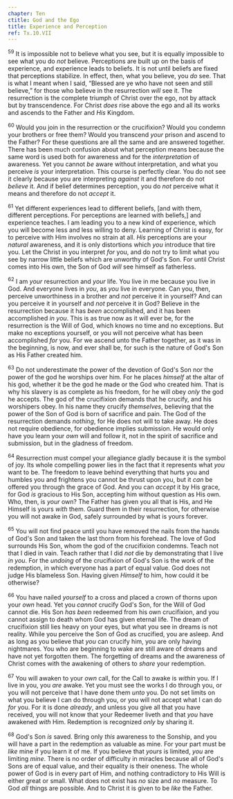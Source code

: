 ```yaml
---
chapter: Ten
ctitle: God and the Ego
title: Experience and Perception
ref: Tx.10.VII
---
```


<sup>59</sup> It is impossible not to believe what you see, but it is equally
impossible to see what you do *not* believe. Perceptions are built up on
the basis of experience, and experience leads to beliefs. It is not
until beliefs are fixed that perceptions stabilize. In effect, then,
what you believe, you *do* see. That is what I meant when I said,
“Blessed are ye who have not seen and still believe,” for those who
believe in the resurrection *will* see it. The resurrection is the
complete triumph of Christ over the ego, not by attack but by
transcendence. For Christ *does* rise above the ego and all its works
and ascends to the Father and *His* Kingdom.

<sup>60</sup> Would you join in the resurrection or the crucifixion? Would you
condemn your brothers or free them? Would you transcend *your* prison
and ascend to the Father? For these questions are all the same and are
answered together. There has been much confusion about what perception
means because the same word is used both for awareness and for the
*interpretation* of awareness. Yet you cannot *be* aware without
interpretation, and what you perceive *is* your interpretation. This
course is perfectly clear. You do not see it clearly because you are
interpreting *against* it and therefore do not *believe* it. And if
belief determines perception, you do *not* perceive what it means and
therefore do not *accept* it.

<sup>61</sup> Yet different experiences lead to different beliefs, \[and with them,
different perceptions. For perceptions are learned with beliefs,\] and
experience teaches. I am leading you to a new kind of experience, which
you will become less and less willing to deny. Learning of Christ is
easy, for to perceive with Him involves no strain at all. *His*
perceptions are your *natural* awareness, and it is only distortions
which *you* introduce that tire you. Let the Christ in you interpret
*for* you, and do not try to limit what you see by narrow little beliefs
which are unworthy of God's Son. For until Christ comes into His own,
the Son of God *will* see himself as fatherless.

<sup>62</sup> I am *your* resurrection and *your* life. You live in me because you
live in God. And everyone lives in *you*, as *you* live in everyone. Can
you, then, perceive unworthiness in a brother and *not* perceive it in
yourself? And can you perceive it in yourself and *not* perceive it in
God? Believe in the resurrection because it has *been* accomplished, and
it has been accomplished *in you*. This is as true now as it will ever
be, for the resurrection is the Will of God, which knows no time and no
exceptions. But make no exceptions yourself, or you will not perceive
what has been accomplished *for* you. For we ascend unto the Father
together, as it was in the beginning, is now, and ever shall be, for
such is the nature of God's Son as His Father created him.

<sup>63</sup> Do not underestimate the power of the devotion of God's Son nor the
power of the god he worships over him. For he places *himself* at the
altar of his god, whether it be the god he made or the God who created
him. That is why his slavery is as complete as his freedom, for he will
obey *only* the god he accepts. The god of the crucifixion demands that
he crucify, and his worshipers obey. In his name they crucify
*themselves*, believing that the power of the Son of God is born of
sacrifice and pain. The God of the resurrection demands *nothing*, for
He does not will to take away. He does not require obedience, for
obedience implies submission. He would only have you learn your *own*
will and follow it, not in the spirit of sacrifice and submission, but
in the gladness of freedom.

<sup>64</sup> Resurrection must compel your allegiance gladly because it is the
symbol of joy. Its whole compelling power lies in the fact that it
represents what *you* want to be. The freedom to leave behind everything
that hurts you and humbles you and frightens you cannot be thrust upon
you, but it *can* be offered you through the grace of God. And you can
*accept* it by His grace, for God *is* gracious to His Son, accepting
him without question as His own. Who, then, is *your* own? The Father
has given you all that is His, and He Himself is yours *with* them.
Guard them in their resurrection, for otherwise you will not awake in
God, safely surrounded by what is yours forever.

<sup>65</sup> You will not find peace until you have removed the nails from the
hands of God's Son and taken the last thorn from his forehead. The love
of God surrounds His Son, whom the god of the crucifixion condemns.
Teach not that I died in vain. Teach rather that I did *not* die by
demonstrating that I live *in you*. For the *undoing* of the crucifixion
of God's Son is the work of the redemption, in which everyone has a part
of equal value. God does not judge His blameless Son. Having given
*Himself* to him, how could it be otherwise?

<sup>66</sup> You have nailed *yourself* to a cross and placed a crown of thorns
upon your *own* head. Yet you *cannot* crucify God's Son, for the Will
of God cannot die. His Son *has been* redeemed from his own crucifixion,
and you cannot assign to death whom God has given eternal life. The
dream of crucifixion still lies heavy on your eyes, but what you see in
dreams is not reality. While you perceive the Son of God as crucified,
you are asleep. And as long as you believe that *you* can crucify him,
you are only having nightmares. You who are beginning to wake are still
aware of dreams and have not yet forgotten them. The forgetting of
dreams and the awareness of Christ comes with the awakening of others to
*share* your redemption.

<sup>67</sup> You will awaken to your *own* call, for the Call to awake is *within*
you. If I live in you, you *are* awake. Yet you must see the works I do
through you, or you will not perceive that I have done them *unto* you.
Do not set limits on what you believe I can do through you, or you will
not accept what I can do *for* you. For it is done *already*, and unless
you give all that you have received, you will not know that your
Redeemer liveth and that *you* have awakened *with* Him. Redemption is
recognized *only* by sharing it.

<sup>68</sup> God's Son *is* saved. Bring only *this* awareness to the Sonship, and
you will have a part in the redemption as valuable as mine. For your
part must be *like* mine if you learn it of me. If you believe that
*yours* is limited, *you* are limiting *mine*. There is no order of
difficulty in miracles because all of God's Sons are of equal value, and
their equality is their oneness. The whole power of God is in every part
of Him, and nothing contradictory to His Will is either great or small.
What does not exist has *no* size and *no* measure. To God *all* things
are possible. And to Christ it is given to be *like* the Father.

